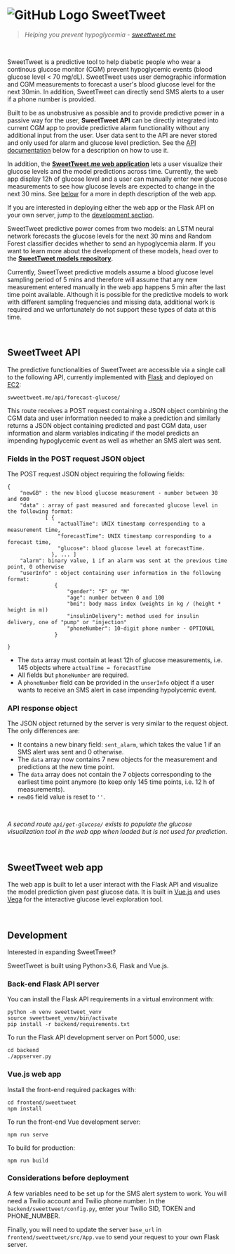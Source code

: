 # ![GitHub Logo](frontend/sweettweet/public/favicon.ico) SweetTweet
> *Helping you prevent hypoglycemia - [sweettweet.me](http://sweettweet.me)*

&nbsp;
&nbsp;

SweetTweet is a predictive tool to help diabetic people who wear a continous glucose monitor (CGM) prevent hypoglycemic events (blood glucose level < 70 mg/dL). SweetTweet uses user demographic information and CGM measurements to forecast a user's blood glucose level for the next 30min. In addition, SweetTweet can directly send SMS alerts to a user if a phone number is provided.

Built to be as unobstrusive as possible and to provide predictive power in a passive way for the user, __SweetTweet API__ can be directly integrated into current CGM app to provide predictive alarm functionality without any additional input from the user. User data sent to the API are never stored and only used for alarm and glucose level prediction. See the [API documentation](#sweettweet-api) below for a description on how to use it.

In addition, the __[SweetTweet.me web application](http://sweettweet.me)__ lets a user visualize their glucose levels and the model predictions across time. Currently, the web app display 12h of glucose level and a user can manually enter new glucose measurements to see how glucose levels are expected to change in the next 30 mins. See [below](#sweettweet-web-app) for a more in depth description of the web app.

If you are interested in deploying either the web app or the Flask API on your own server, jump to the [development section](#development).

SweetTweet predictive power comes from two models: an LSTM neural network forecasts the glucose levels for the next 30 mins and Random Forest classifier decides whether to send an hypoglycemia alarm. If you want to learn more about the development of these models, head over to the __[SweetTweet models repository](https://github.com/mfincker/sweetweet_analysis)__.

Currently, SweetTweet predictive models assume a blood glucose level sampling period of 5 mins and therefore will assume that any new measurement entered manually in the web app happens 5 min after the last time point available. Although it is possible for the predictive models to work with different sampling frequencies and missing data, additional work is required and we unfortunately do not support these types of data at this time.
&nbsp;

&nbsp;
&nbsp;

## SweetTweet API

The predictive functionalities of SweetTweet are accessible via a single call to the following API, currently implemented with [Flask](https://flask.palletsprojects.com/en/1.1.x/) and deployed on [EC2](https://aws.amazon.com/ec2/):

```
swweettweet.me/api/forecast-glucose/
```

This route receives a POST request containing a JSON object combining the CGM data and user information needed to make a prediction and similarly returns a JSON object containing predicted and past CGM data, user information and alarm variables indicating if the model predicts an impending hypoglycemic event as well as whether an SMS alert was sent.

### Fields in the POST request JSON object

The POST request JSON object requiring the following fields:

```
{
    "newGB" : the new blood glucose measurement - number between 30 and 600
    "data" : array of past measured and forecasted glucose level in the following format:
            [ { 
                "actualTime": UNIX timestamp corresponding to a measurement time,
                "forecastTime": UNIX timestamp corresponding to a forecast time,
                "glucose": blood glucose level at forecastTime.
              }, ... ]
    "alarm": binary value, 1 if an alarm was sent at the previous time point, 0 otherwise
    "userInfo" : object containing user information in the following format:
               { 
                   "gender": "F" or "M"
                   "age": number between 0 and 100
                   "bmi": body mass index (weights in kg / (height * height in m))
                   "insulinDelivery": method used for insulin delivery, one of "pump" or "injection"
                   "phoneNumber": 10-digit phone number - OPTIONAL
               }

}
```

* The `data` array must contain at least 12h of glucose measurements, i.e. 145 objects where `actualTime = forecastTime`
* All fields but `phoneNumber` are required.
* A `phoneNumber` field can be provided in the `unserInfo` object if a user wants to receive an SMS alert in case impending hypolycemic event.


### API response object

The JSON object returned by the server is very similar to the request object. The only differences are:

* It contains a new binary field: `sent_alarm`, which takes the value 1 if an SMS alert was sent and 0 otherwise.
* The `data` array now contains 7 new objects for the measurement and predictions at the new time point.
* The `data` array does not contain the 7 objects corresponding to the earliest time point anymore (to keep only 145 time points, i.e. 12 h of measurements).
* `newBG` field value is reset to `''`.

&nbsp;
&nbsp;
&nbsp;

*A second route `api/get-glucose/` exists to populate the glucose visualization tool in the web app when loaded but is not used for prediction.*

&nbsp;
&nbsp;

## SweetTweet web app

The web app is built to let a user interact with the Flask API and visualize the model prediction given past glucose data. It is built in [Vue.js](https://vuejs.org/) and uses [Vega](https://vega.github.io/vega/) for the interactive glucose level exploration tool.

&nbsp;
&nbsp;

## Development

Interested in expanding SweetTweet? 

SweetTweet is built using Python>3.6, Flask and Vue.js. 

### Back-end Flask API server

You can install the Flask API requirements in a virtual environment with:

```
python -m venv sweettweet_venv
source sweettweet_venv/bin/activate
pip install -r backend/requirements.txt
```

To run the Flask API development server on Port 5000, use:

```
cd backend
./appserver.py
````

### Vue.js web app

Install the front-end required packages with:

```
cd frontend/sweettweet
npm install
```

To run the front-end Vue development server:

```
npm run serve
```

To build for production:

```
npm run build
```

### Considerations before deployment

A few variables need to be set up for the SMS alert system to work. You will need a Twilio account and Twilio phone number.
In the `backend/sweettweet/config.py`, enter your Twilio SID, TOKEN and PHONE_NUMBER.

Finally, you will need to update the server `base_url` in `frontend/sweettweet/src/App.vue` to send your request to your own Flask server.



